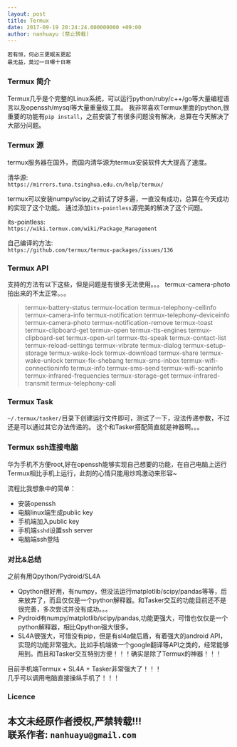 ```yaml
---
layout: post
title: Termux
date: 2017-09-19 20:24:24.000000000 +09:00
author: nanhuayu (禁止转载)
---
```


```
若有恒，何必三更眠五更起   
最无益，莫过一日曝十日寒
```

### Termux 简介

Termux几乎是个完整的Linux系统，可以运行python/ruby/c++/go等大量编程语言以及openssh/mysql等大量重量级工具。
我非常喜欢Termux里面的python,很重要的功能有`pip install`，之前安装了有很多问题没有解决，总算在今天解决了大部分问题。

### Termux 源

termux服务器在国外，而国内清华源为termux安装软件大大提高了速度。

清华源:   
`https://mirrors.tuna.tsinghua.edu.cn/help/termux/`

termux可以安装numpy/scipy,之前试了好多遍，一直没有成功，总算在今天成功的实现了这个功能。
通过添加`its-pointless`源完美的解决了这个问题。

its-pointless:  
`https://wiki.termux.com/wiki/Package_Management`

自己编译的方法:   
`https://github.com/termux/termux-packages/issues/136`

### Termux API

支持的方法有以下这些，但是问题是有很多无法使用。。。
termux-camera-photo拍出来的不太正常。。。

> termux-battery-status        termux-location              termux-telephony-cellinfo
> termux-camera-info           termux-notification          termux-telephony-deviceinfo
> termux-camera-photo          termux-notification-remove   termux-toast
> termux-clipboard-get         termux-open                  termux-tts-engines
> termux-clipboard-set         termux-open-url              termux-tts-speak
> termux-contact-list          termux-reload-settings       termux-vibrate
> termux-dialog                termux-setup-storage         termux-wake-lock
> termux-download              termux-share                 termux-wake-unlock
> termux-fix-shebang           termux-sms-inbox             termux-wifi-connectioninfo
> termux-info                  termux-sms-send              termux-wifi-scaninfo
> termux-infrared-frequencies  termux-storage-get
> termux-infrared-transmit     termux-telephony-call

### Termux Task

`~/.termux/tasker/`目录下创建运行文件即可，测试了一下，没法传递参数，不过还是可以通过其它办法传递的。
这个和Tasker搭配简直就是神器啊。。。

### Termux ssh连接电脑

华为手机不方便root,好在openssh能够实现自己想要的功能，在自己电脑上运行Termux相比手机上运行，此刻的心情只能用炒鸡激动来形容~

流程比我想象中的简单：  
* 安装openssh
* 电脑linux端生成public key
* 手机端加入public key
* 手机端`sshd`设置ssh server
* 电脑端ssh登陆

### 对比&总结

之前有用Qpython/Pydroid/SL4A

* Qpython很好用，有numpy，但没法运行matplotlib/scipy/pandas等等，后来放弃了，而且仅仅是一个python解释器。和Tasker交互的功能目前还不是很完善，多次尝试并没有成功。。。
* Pydroid有numpy/matplotlib/scipy/pandas,功能更强大，可惜也仅仅是一个python解释器，相比Qpython强大很多。
* SL4A很强大，可惜没有pip，但是有sl4a做后盾，有着强大的android API，实现的功能非常强大。比如手机端做一个google翻译等API之类的，经常能够用到。而且和Tasker交互特别方便！！！确实是除了Termux的神器！！！

目前手机端Termux + SL4A + Tasker非常强大了！！！   
几乎可以调用电脑直接操纵手机了！！！   

### Licence

本文未经原作者授权,严禁转载!!!   
联系作者: `nanhuayu@gmail.com`
---



